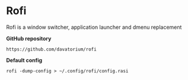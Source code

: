 # Rofi

Rofi is a window switcher, application launcher and dmenu replacement

**GitHub repository**
```
https://github.com/davatorium/rofi
```

**Default config**
```
rofi -dump-config > ~/.config/rofi/config.rasi
```
